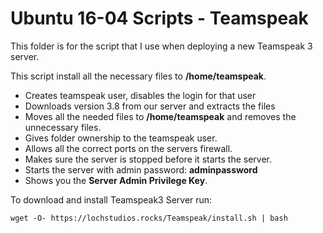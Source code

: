 # Ubuntu 16-04 Scripts - Teamspeak

This folder is for the script that I use when deploying a new Teamspeak 3 server.

This script install all the necessary files to **/home/teamspeak**.
* Creates teamspeak user, disables the login for that user
* Downloads version 3.8 from our server and extracts the files
* Moves all the needed files to **/home/teamspeak** and removes the unnecessary files.
* Gives folder ownership to the teamspeak user.
* Allows all the correct ports on the servers firewall.
* Makes sure the server is stopped before it starts the server.
* Starts the server with admin password: **adminpassword**
* Shows you the **Server Admin Privilege Key**.


To download and install Teamspeak3 Server run:

``wget -O- https://lochstudios.rocks/Teamspeak/install.sh | bash``

